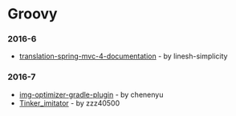 # Groovy


### 2016-6
- [translation-spring-mvc-4-documentation](https://github.com/linesh-simplicity/translation-spring-mvc-4-documentation) - by linesh-simplicity

### 2016-7
- [img-optimizer-gradle-plugin](https://github.com/chenenyu/img-optimizer-gradle-plugin) - by chenenyu
- [Tinker_imitator](https://github.com/zzz40500/Tinker_imitator) - by zzz40500
